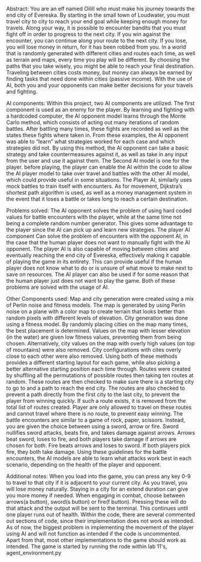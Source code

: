 Abstract:
You are an elf named Oilill who must make his journey towards the end city of Evereska. By starting in the small town of Loudwater, you must travel city to city to reach your end goal while keeping enough money for travels. Along your way, it is possible to encounter bandits that you must fight off in order to progress to the next city. If you win against the encounter, you can continue along your route to the next city. If you lose, you will lose money in return, for it has been robbed from you. In a world that is randomly generated with different cities and routes each time, as well as terrain and maps, every time you play will be different. By choosing the paths that you take wisely, you might be able to reach your final destination. Traveling between cities costs money, but money can always be earned by finding tasks that need done within cities (passive income). With the use of AI, both you and your opponents can make better decisions for your travels and fighting.

AI components:
Within this project, two AI components are utilized. The first component is used as an enemy for the player. By learning and fighting with a hardcoded computer, the AI opponent model learns through the Monte Carlo method, which consists of acting out many iterations of random battles. After battling many times, these fights are recorded as well as the states these fights where taken in. From these examples, the AI opponent was able to “learn” what strategies worked for each case and which strategies did not. By using this method, the AI opponent can take a basic strategy and take countermeasures against it, as well as take in any input from the user and use it against them. The Second AI model is one for the player. before playing, the player can enable the AI within the code to allow the AI player model to take over travel and battles with the other AI model, which could provide useful in some situations. The Player AI, similarly uses mock battles to train itself with encounters. As for movement, Dijkstra’s shortest path algorithm is used, as well as a money management system in the event that it loses a battle or takes long to reach a certain destination.


Problems solved:
	The AI opponent solves the problem of using hard coded values for battle encounters with the player, while at the same time not being a complete random number generator. This gives some advantage to the player since the AI can pick up and learn new strategies. The player AI component Can solve the problem of encounters with the opponent AI, in the case that the human player does not want to manually fight with the AI opponent. The player AI is also capable of moving between cities and eventually reaching the end city of Evereska, effectively making it capable of playing the game in its entirety. This can provide useful if the human player does not know what to do or is unsure of what move to make next to save on resources. The AI player can also be used if for some reason that the human player just does not want to play the game. Both of these problems are solved with the usage of AI.

Other Components used:
	Map and city generation were created using a mix of Perlin noise and fitness models. The map is generated by using Perlin noise on a plane with a color map to create terrain that looks better than random pixels with different levels of elevation. City generation was done using a fitness model. By randomly placing cities on the map many times, the best placement is determined. Values on the map with lesser elevation (in the water) are given low fitness values, preventing them from being chosen. Alternatively, city values on the map with overly high values (on top of mountains) were also removed. City configurations with cites overly close to each other were also removed. Using both of these methods provides a different starting layout for each game, while also picking a better alternative starting position each time through.
	Routes were created by shuffling all the permutations of possible routes then taking ten routes at random. These routes are then checked to make sure there is a starting city to go to and a path to reach the end city. The routes are also checked to prevent a path directly from the first city to the last city, to prevent the player from winning quickly. If such a route exists, it is removed from the total list of routes created. Player are only allowed to travel on these routes and cannot travel where there is no route, to prevent easy winning.
	The battle encounters are similar to a game of rock, paper, scissors. Instead, you are given the choice between using a sword, arrow or fire. Sword nullifies sword attacks, beats fire, and takes damage against arrows. Arrows beat sword, loses to fire, and both players take damage if arrows are chosen for both. Fire beats arrows and loses to sword. If both players pick fire, they both take damage. Using these guidelines for the battle encounters, the AI models are able to learn what attacks work best in each scenario, depending on the health of the player and opponent.

 Additional notes:
	When you load into the game, you can press any key 0-9 to travel to that city if it is adjacent to your current city. As you travel, you will lose money naturally. Staying in a city for an extend duration can give you more money if needed. When engaging in combat, choose between arrows(a button), sword(s button) or fire(f button). Pressing these will do that attack and the output will be sent to the terminal. This continues until one player runs out of health. Within the code, there are several commented out sections of code, since their implementation does not work as intended. As of now, the biggest problem in implementing the movement of the player using AI and will not function as intended if the code is uncommented. Apart from that, most other implementations to the game should work as intended. The game is started by running the rode within lab 11's, agent_environment.py
